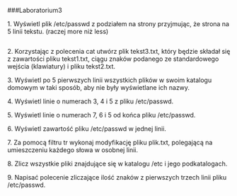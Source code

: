 ###Laboratorium3

1\. Wyświetl plik /etc/passwd z podziałem na strony przyjmując, że strona na 5 linii tekstu. (raczej more niż less)
```sh
```
2\. Korzystając z polecenia cat utwórz plik tekst3.txt, który będzie składał się z zawartości pliku tekst1.txt, 
ciągu znaków podanego ze standardowego wejścia (klawiatury) i pliku tekst2.txt.

3\. Wyświetl po 5 pierwszych linii wszystkich plików w swoim katalogu domowym w taki sposób, aby nie były 
wyświetlane ich nazwy.

4\. Wyświetl linie o numerach 3, 4 i 5 z pliku /etc/passwd.

5\. Wyświetl linie o numerach 7, 6 i 5 od końca pliku /etc/passwd.

6\. Wyświetl zawartość pliku /etc/passwd w jednej linii.

7\. Za pomocą filtru tr wykonaj modyfikację pliku plik.txt, polegającą na umieszczeniu każdego słowa w osobnej linii.

8\. Zlicz wszystkie pliki znajdujące się w katalogu /etc i jego podkatalogach.

9\. Napisać polecenie zliczające ilość znaków z pierwszych trzech linii pliku /etc/passwd.
